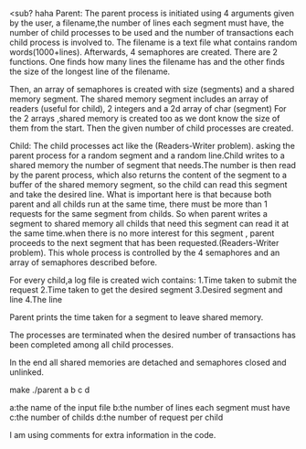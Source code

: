 <sub? haha
Parent:
The parent process is initiated using 4 arguments given by the user, a filename,the number of lines each segment must have, the number of child processes to be used and the number of transactions each child process is involved to. The filename is a text file what contains random words(1000+lines).
Afterwards, 4 semaphores are created.
There are 2 functions. One finds how many lines the filename has and the other finds the size of the longest line of the filename.

Then, an array of semaphores is created with size (segments) and a shared memory segment.
The shared memory segment includes an array of readers (useful for child), 2 integers and a 2d array of char (segment)
For the 2 arrays ,shared memory is created too as we dont know the size of them from the start.
Then the given number of child processes are created.

Child:
The child processes act like the (Readers-Writer problem).
asking the parent process for a random segment and a random line.Child writes to a shared memory the number of segment that needs.The number is then read by the parent process, which also returns the content of the segment to a buffer of the shared memory segment, so the child can read this segment and take the desired line.
What is important here is that because both parent and all childs run at the same time, there must be more than 1 requests for the same segment from childs. So when parent writes a segment to shared memory all childs that need this segment can read it at the same time.when there is no more interest for this segment , parent proceeds to the next segment that has been requested.(Readers-Writer problem).
This whole process is controlled by the 4 semaphores  and an array of semaphores described before.

For every child,a log file is created wich contains:
1.Time taken to submit the request
2.Time taken to get the desired segment
3.Desired segment and line
4.The line

Parent prints the time taken for a segment to leave shared memory.

The processes are terminated when the desired number of transactions has been completed among all child processes.

In the end all shared memories are detached and semaphores closed and unlinked.

make
./parent a b c d

a:the name of the input file
b:the number of lines each segment must have
c:the number of childs
d:the number of request per child

I am using comments for extra information in the code.
